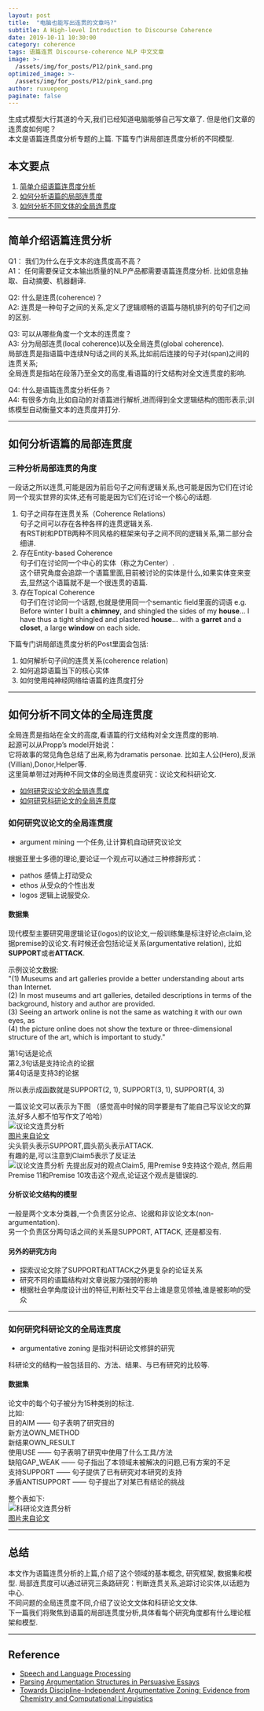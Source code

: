 ```yaml
---
layout: post
title:  "电脑也能写出连贯的文章吗?"
subtitle: A High-level Introduction to Discourse Coherence
date: 2019-10-11 10:30:00
category: coherence
tags: 语篇连贯 Discourse-coherence NLP 中文文章
image: >-
  /assets/img/for_posts/P12/pink_sand.png
optimized_image: >-
  /assets/img/for_posts/P12/pink_sand.png
author: ruxuepeng
paginate: false
---
```


生成式模型大行其道的今天,我们已经知道电脑能够自己写文章了.
但是他们文章的连贯度如何呢？  
本文是语篇连贯度分析专题的上篇. 下篇专门讲局部连贯度分析的不同模型.  
## 本文要点
1. [简单介绍语篇连贯度分析](#简单介绍语篇连贯度分析)
2. [如何分析语篇的局部连贯度](#如何分析语篇的局部连贯度)
3. [如何分析不同文体的全局连贯度](#如何分析不同文体的全局连贯度)

---

## 简单介绍语篇连贯分析
Q1： 我们为什么在乎文本的连贯度高不高？  
A1： 任何需要保证文本输出质量的NLP产品都需要语篇连贯度分析. 比如信息抽取、自动摘要、机器翻译.

Q2: 什么是连贯(coherence)？  
A2: 连贯是一种句子之间的关系,定义了逻辑顺畅的语篇与随机排列的句子们之间的区别.  

Q3: 可以从哪些角度一个文本的连贯度？  
A3: 分为局部连贯(local coherence)以及全局连贯(global coherence).  
局部连贯是指语篇中连续N句话之间的关系,比如前后连接的句子对(span)之间的连贯关系;  
全局连贯是指站在段落乃至全文的高度,看语篇的行文结构对全文连贯度的影响.  

Q4: 什么是语篇连贯度分析任务？  
A4: 有很多方向,比如自动的对语篇进行解析,进而得到全文逻辑结构的图形表示;训练模型自动衡量文本的连贯度并打分.


---

## 如何分析语篇的局部连贯度
### 三种分析局部连贯的角度
一段话之所以连贯,可能是因为前后句子之间有逻辑关系,也可能是因为它们在讨论同一个现实世界的实体,还有可能是因为它们在讨论一个核心的话题.  
1. 句子之间存在连贯关系（Coherence Relations）  
句子之间可以存在各种各样的连贯逻辑关系.  
有RST树和PDTB两种不同风格的框架来句子之间不同的逻辑关系,第二部分会细讲.    
2. 存在Entity-based Coherence  
句子们在讨论同一个中心的实体（称之为Center）.  
这个研究角度会追踪一个语篇里面,目前被讨论的实体是什么,如果实体变来变去,显然这个语篇就不是一个很连贯的语篇.
3. 存在Topical Coherence  
句子们在讨论同一个话题,也就是使用同一个semantic field里面的词语
e.g. Before winter I built a **chimney**, and shingled the sides of my **house**... I have thus a tight shingled and plastered **house**... with a **garret** and a **closet**, a large **window** on each side.  

下篇专门讲局部连贯度分析的Post里面会包括:    
1. 如何解析句子间的连贯关系(coherence relation)
2. 如何追踪语篇当下的核心实体
3. 如何使用纯神经网络给语篇的连贯度打分

---
## 如何分析不同文体的全局连贯度  
全局连贯是指站在全文的高度,看语篇的行文结构对全文连贯度的影响.  
起源可以从Propp’s model开始说：  
它将故事的常见角色总结了出来,称为dramatis personae. 比如主人公(Hero),反派(Villian),Donor,Helper等.   
这里简单带过对两种不同文体的全局连贯度研究：议论文和科研论文.
* [如何研究议论文的全局连贯度](#如何研究议论文的全局连贯度)
* [如何研究科研论文的全局连贯度](#如何研究科研论文的全局连贯度)

### 如何研究议论文的全局连贯度
* argument mining 一个任务,让计算机自动研究议论文

根据亚里士多德的理论,要论证一个观点可以通过三种修辞形式：
* pathos 感情上打动受众
* ethos 从受众的个性出发
* logos 逻辑上说服受众.

#### 数据集  
现代模型主要研究用逻辑论证(logos)的议论文,一般训练集是标注好论点claim,论据premise的议论文.有时候还会包括论证关系(argumentative relation), 比如**SUPPORT**或者**ATTACK**.  

示例议论文数据:  
"(1) Museums and art galleries provide a better understanding about arts than Internet.   
(2) In most museums and art galleries, detailed descriptions in terms of the background, history and author are provided.   
(3) Seeing an artwork online is not the same as watching it with our own eyes, as  
(4) the picture online does not show the texture or three-dimensional structure of the art, which is important to study."

第1句话是论点  
第2,3句话是支持论点的论据  
第4句话是支持3的论据  

所以表示成函数就是SUPPORT(2, 1), SUPPORT(3, 1), SUPPORT(4, 3)

一篇议论文可以表示为下图
（感觉高中时候的同学要是有了能自己写议论文的算法,好多人都不怕写作文了哈哈）  
<img src="/assets/img/for_posts/P12/argumentative_mining.png" alt="议论文连贯分析"/>  
[图片来自论文](https://arxiv.org/pdf/1604.07370.pdf)  
尖头箭头表示SUPPORT,圆头箭头表示ATTACK.  
有趣的是,可以注意到Claim5表示了反证法    
<img src="/assets/img/for_posts/P12/argument_sample.png" alt="议论文连贯分析"/>
先提出反对的观点Claim5, 用Premise 9支持这个观点, 然后用Premise 11和Premise 10攻击这个观点,论证这个观点是错误的.  
#### 分析议论文结构的模型
一般是两个文本分类器,一个负责区分论点、论据和非议论文本(non-argumentation).  
另一个负责区分两句话之间的关系是SUPPORT, ATTACK, 还是都没有.  

#### 另外的研究方向
* 探索议论文除了SUPPORT和ATTACK之外更复杂的论证关系  
* 研究不同的语篇结构对文章说服力强弱的影响  
* 根据社会学角度设计出的特征,判断社交平台上谁是意见领袖,谁是被影响的受众  

---
### 如何研究科研论文的全局连贯度  
* argumentative zoning 是指对科研论文修辞的研究

科研论文的结构一般包括目的、方法、结果、与已有研究的比较等.


#### 数据集
论文中的每个句子被分为15种类别的标注.  
比如:  
目的AIM —— 句子表明了研究目的  
新方法OWN_METHOD  
新结果OWN_RESULT  
使用USE —— 句子表明了研究中使用了什么工具/方法  
缺陷GAP_WEAK —— 句子指出了本领域未被解决的问题,已有方案的不足  
支持SUPPORT —— 句子提供了已有研究对本研究的支持  
矛盾ANTISUPPORT —— 句子提出了对某已有结论的挑战  

整个表如下:  
<img src="/assets/img/for_posts/P12/relation_for_scientific_papers.png" alt="科研论文连贯分析"/>  
[图片来自论文](https://www.aclweb.org/anthology/D09-1155.pdf)

---
## 总结
本文作为语篇连贯分析的上篇,介绍了这个领域的基本概念, 研究框架, 数据集和模型. 局部连贯度可以通过研究三条路研究：判断连贯关系,追踪讨论实体,以话题为中心.  
不同问题的全局连贯度不同,介绍了议论文文体和科研论文文体.  
下一篇我们将聚焦到语篇的局部连贯度分析,具体看每个研究角度都有什么理论框架和模型.  

---
## Reference
* [Speech and Language Processing](https://web.stanford.edu/~jurafsky/slp3/23.pdf)
* [Parsing Argumentation Structures in Persuasive Essays](https://arxiv.org/pdf/1604.07370.pdf)
* [Towards Discipline-Independent Argumentative Zoning: Evidence from Chemistry and Computational Linguistics](https://www.aclweb.org/anthology/D09-1155.pdf)
